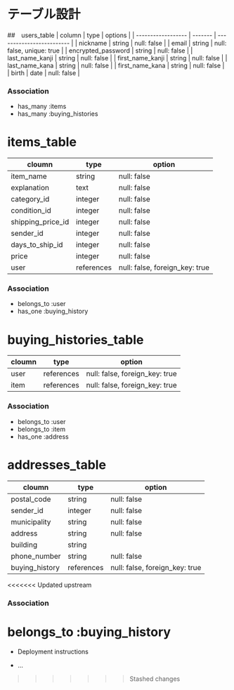 # テーブル設計


##　users_table
| column             | type    | options                   | 
| ------------------ | ------- | ------------------------- | 
| nickname           | string  | null: false               |
| email              | string  | null: false, unique: true | 
| encrypted_password | string  | null: false               |
| last_name_kanji    | string  | null: false               | 
| first_name_kanji   | string  | null: false               | 
| last_name_kana     | string  | null: false               | 
| first_name_kana    | string  | null: false               |  
| birth              | date    | null: false               |

### Association
- has_many :items
- has_many :buying_histories

# items_table
| cloumn            | type        | option                          |
| ----------------- | ----------  |-------------------------------- |
| item_name         | string      |  null: false                    |
| explanation       | text        |  null: false                    |
| category_id       | integer     |  null: false                    |
| condition_id      | integer     |  null: false                    |
| shipping_price_id | integer     |  null: false                    |
| sender_id         | integer     |  null: false                    |
| days_to_ship_id   | integer     |  null: false                    |
| price             | integer     |  null: false                    | 
| user              | references  |  null: false, foreign_key: true |

### Association
- belongs_to :user
- has_one :buying_history


# buying_histories_table
| cloumn         |  type      | option                         |
| -------------- | ---------- | ------------------------------ |
| user           | references | null: false, foreign_key: true |
| item           | references | null: false, foreign_key: true |

### Association
- belongs_to :user
- belongs_to :item
- has_one :address

# addresses_table
| cloumn            | type       | option                          | 
| ----------------  | ---------- | ------------------------------- | 
| postal_code       | string     |  null: false                    |
| sender_id         | integer    |  null: false                    |
| municipality      | string     |  null: false                    |
| address           | string     |  null: false                    |
| building          | string     |                                 |
| phone_number      | string     |  null: false                    | 
| buying_history    | references |  null: false, foreign_key: true |

<<<<<<< Updated upstream
### Association
belongs_to :buying_history
=======
* Deployment instructions

* ...

>>>>>>> Stashed changes
